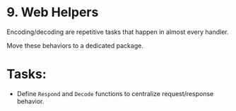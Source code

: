 # 9. Web Helpers

Encoding/decoding are repetitive tasks that happen in almost every handler.

Move these behaviors to a dedicated package.

# Tasks:

- Define `Respond` and `Decode` functions to centralize request/response behavior.
